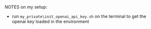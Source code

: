 NOTES on my setup:
- run ``my_private\init_openai_api_key.sh`` on the terminal to get the openai key loaded in the environment

